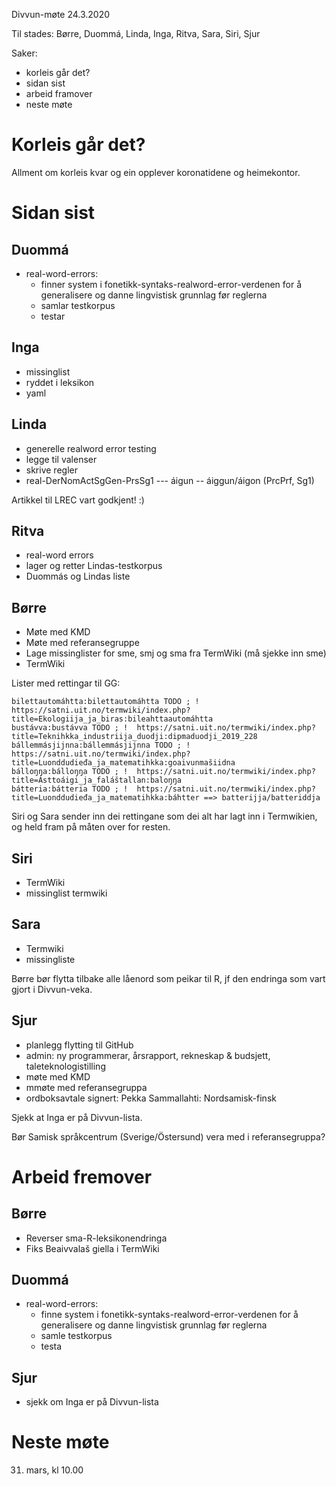 Divvun-møte 24.3.2020

Til stades: Børre, Duommá, Linda, Inga, Ritva, Sara, Siri, Sjur

Saker:
* korleis går det?
* sidan sist
* arbeid framover
* neste møte

#  Korleis går det?

Allment om korleis kvar og ein opplever koronatidene og heimekontor.

# Sidan sist

## Duommá
* real-word-errors:
    - finner system i fonetikk-syntaks-realword-error-verdenen for å generalisere og danne lingvistisk grunnlag før reglerna
    - samlar testkorpus
    - testar

## Inga
* missinglist
* ryddet i leksikon
* yaml

## Linda
* generelle realword error testing
* legge til valenser
* skrive regler
* real-DerNomActSgGen-PrsSg1 --- áigun -- áiggun/áigon (PrcPrf, Sg1)

Artikkel til LREC vart godkjent! :)

## Ritva
* real-word errors
* lager og retter Lindas-testkorpus
* Duommás og Lindas liste

## Børre
* Møte med KMD
* Møte med referansegruppe
* Lage missinglister for sme, smj og sma fra TermWiki (må sjekke inn sme)
* TermWiki

Lister med rettingar til GG:

```
bilettautomáhtta:bilettautomáhtta TODO ; !  https://satni.uit.no/termwiki/index.php?title=Ekologiija_ja_biras:bileahttaautomáhtta
bustávva:bustávva TODO ; !  https://satni.uit.no/termwiki/index.php?title=Teknihkka_industriija_duodji:dipmaduodji_2019_228
bállemmásjijnna:bállemmásjijnna TODO ; !  https://satni.uit.no/termwiki/index.php?title=Luonddudieđa_ja_matematihkka:goaivunmašiidna
bálloŋŋa:bálloŋŋa TODO ; !  https://satni.uit.no/termwiki/index.php?title=Ásttoáigi_ja_faláštallan:baloŋŋa
bátteria:bátteria TODO ; !  https://satni.uit.no/termwiki/index.php?title=Luonddudieđa_ja_matematihkka:báhtter ==> batterijja/batteriddja
```

Siri og Sara sender inn dei rettingane som dei alt har lagt inn i Termwikien, og held fram på måten over for resten.

##  Siri
* TermWiki
* missinglist termwiki

##  Sara
* Termwiki
* missingliste

Børre bør flytta tilbake alle låenord som peikar til R, jf den endringa som vart gjort i Divvun-veka.

## Sjur
* planlegg flytting til GitHub
* admin: ny programmerar, årsrapport, rekneskap & budsjett, taleteknologistilling
* møte med KMD
* mmøte med referansegruppa
* ordboksavtale signert: Pekka Sammallahti: Nordsamisk-finsk

Sjekk at Inga er på Divvun-lista.

Bør Samisk språkcentrum (Sverige/Östersund) vera med i referansegruppa?

# Arbeid fremover

## Børre
* Reverser sma-R-leksikonendringa
* Fiks Beaivvalaš giella i TermWiki

## Duommá
* real-word-errors:
    - finne system i fonetikk-syntaks-realword-error-verdenen for å generalisere og danne lingvistisk grunnlag før reglerna
    - samle testkorpus
    - testa

## Sjur
* sjekk om Inga er på Divvun-lista

#  Neste møte
31. mars, kl 10.00
